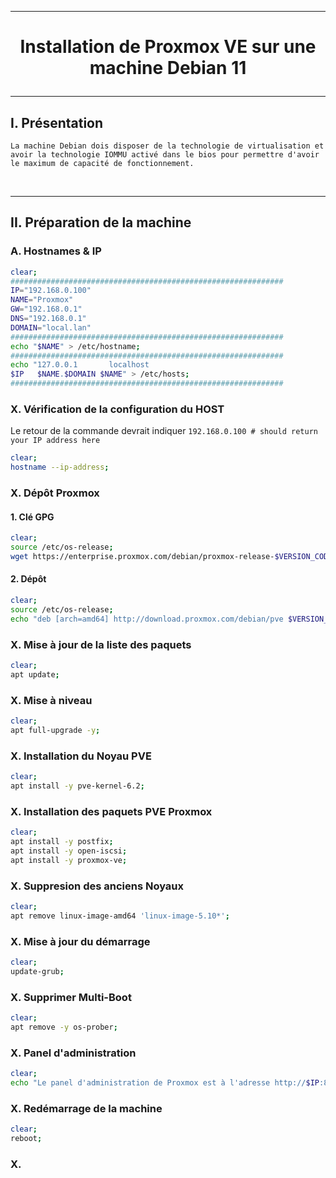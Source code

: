 --------------------------------------------------------------------------------------------------------------------------------------------------------------------------------------------------------
# <p align='center'> Installation de Proxmox VE sur une machine Debian 11 </p>

--------------------------------------------------------------------------------------------------------------------------------------------------------------------------------------------------------
## I. Présentation
```
La machine Debian dois disposer de la technologie de virtualisation et avoir la technologie IOMMU activé dans le bios pour permettre d'avoir le maximum de capacité de fonctionnement.
```

<br />

--------------------------------------------------------------------------------------------------------------------------------------------------------------------------------------------------------
## II. Préparation de la machine
### A. Hostnames & IP
```bash
clear;
#############################################################
IP="192.168.0.100"
NAME="Proxmox"
GW="192.168.0.1"
DNS="192.168.0.1"
DOMAIN="local.lan"
#############################################################
echo "$NAME" > /etc/hostname;
#############################################################
echo "127.0.0.1       localhost
$IP   $NAME.$DOMAIN $NAME" > /etc/hosts;
#############################################################
```

### X. Vérification de la configuration du HOST
Le retour de la commande devrait indiquer `192.168.0.100 # should return your IP address here`
```bash
clear;
hostname --ip-address;
```

### X. Dépôt Proxmox
#### 1. Clé GPG
```bash
clear;
source /etc/os-release;
wget https://enterprise.proxmox.com/debian/proxmox-release-$VERSION_CODENAME.gpg -O /etc/apt/trusted.gpg.d/proxmox-release-$VERSION_CODENAME.gpg;
```
#### 2. Dépôt
```bash
clear;
source /etc/os-release;
echo "deb [arch=amd64] http://download.proxmox.com/debian/pve $VERSION_CODENAME pve-no-subscription" > /etc/apt/sources.list.d/pve-no-subscription.list;
```

### X. Mise à jour de la liste des paquets
```bash
clear;
apt update;
```

### X. Mise à niveau
```bash
clear;
apt full-upgrade -y;
```

### X. Installation du Noyau PVE
```bash
clear;
apt install -y pve-kernel-6.2;
```

### X. Installation des paquets PVE Proxmox
```bash
clear;
apt install -y postfix;
apt install -y open-iscsi;
apt install -y proxmox-ve;
```

### X. Suppresion des anciens Noyaux
```bash
clear;
apt remove linux-image-amd64 'linux-image-5.10*';
```

### X. Mise à jour du démarrage
```bash
clear;
update-grub;
```

### X. Supprimer Multi-Boot
```bash
clear;
apt remove -y os-prober;
```

### X. Panel d'administration
```bash
clear;
echo "Le panel d'administration de Proxmox est à l'adresse http://$IP:8006";
```

### X. Redémarrage de la machine
```bash
clear;
reboot;
```



### X.
```bash
```
